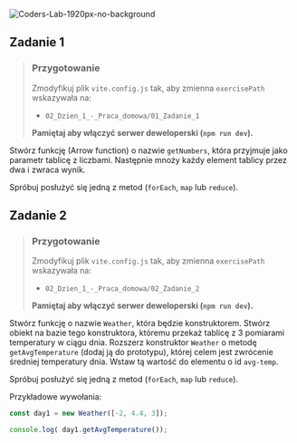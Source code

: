 ![Coders-Lab-1920px-no-background](https://user-images.githubusercontent.com/30623667/104709394-2cabee80-571f-11eb-9518-ea6a794e558e.png)


## Zadanie 1

> ### Przygotowanie
>
> Zmodyfikuj plik `vite.config.js` tak, aby zmienna `exercisePath` wskazywała na:
>
> - `02_Dzien_1_-_Praca_domowa/01_Zadanie_1`
>
> **Pamiętaj aby włączyć serwer deweloperski (`npm run dev`).**

Stwórz funkcję (Arrow function) o nazwie `getNumbers`, która przyjmuje jako parametr tablicę z liczbami. Następnie mnoży każdy element tablicy przez dwa i zwraca wynik.

Spróbuj posłużyć się jedną z metod (`forEach`, `map` lub `reduce`).


## Zadanie 2

> ### Przygotowanie
>
> Zmodyfikuj plik `vite.config.js` tak, aby zmienna `exercisePath` wskazywała na:
>
> - `02_Dzien_1_-_Praca_domowa/02_Zadanie_2`
>
> **Pamiętaj aby włączyć serwer deweloperski (`npm run dev`).**

Stwórz funkcję o nazwie `Weather`, która będzie konstruktorem. Stwórz obiekt na bazie tego konstruktora, któremu przekaż tablicę z 3 pomiarami temperatury w ciągu dnia. Rozszerz konstruktor `Weather` o metodę `getAvgTemperature` (dodaj ją do prototypu), której celem jest zwrócenie średniej temperatury dnia. Wstaw tą wartość do elementu o id `avg-temp`.

Spróbuj posłużyć się jedną z metod (`forEach`, `map` lub `reduce`).

Przykładowe wywołania:

```JavaScript
const day1 = new Weather([-2, 4.4, 3]);

console.log( day1.getAvgTemperature());
```
